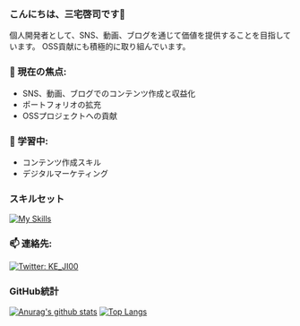 ### こんにちは、三宅啓司です👋

個人開発者として、SNS、動画、ブログを通じて価値を提供することを目指しています。
OSS貢献にも積極的に取り組んでいます。

### 🔭 現在の焦点:
- SNS、動画、ブログでのコンテンツ作成と収益化
- ポートフォリオの拡充
- OSSプロジェクトへの貢献

### 🌱 学習中:
- コンテンツ作成スキル
- デジタルマーケティング

### スキルセット

[![My Skills](https://skillicons.dev/icons?i=js,html,css,react,nextjs,prisma,nodejs,pnpm,python,git,github,docker,linux,bash,aws,cloudflare)](https://skillicons.dev)

### 📫 連絡先:
[![Twitter: KE_JI00](https://img.shields.io/twitter/follow/KE_JI00?style=social)](https://twitter.com/KE_JI00)

### GitHub統計

[![Anurag's github stats](https://github-readme-stats.vercel.app/api?username=Keiji-Miyake)](https://github.com/Keiji-Miyake/github-readme-stats)
[![Top Langs](https://github-readme-stats.vercel.app/api/top-langs/?username=anuraghazra&layout=compact)](https://github.com/anuraghazra/github-readme-stats)

<!--
**m-miyake/m-miyake** is a ✨ _special_ ✨ repository because its `README.md` (this file) appears on your GitHub profile.

Here are some ideas to get you started:

- 🔭 I’m currently working on ...
- 🌱 I’m currently learning ...
- 👯 I’m looking to collaborate on ...
- 🤔 I’m looking for help with ...
- 💬 Ask me about ...
- 📫 How to reach me: ...
- 😄 Pronouns: ...
- ⚡ Fun fact: ...
-->

